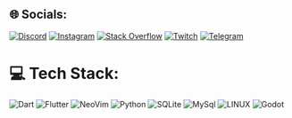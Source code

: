 ## 🌐 Socials:
[![Discord](https://img.shields.io/badge/Discord-5865F2?style=for-the-badge&logo=discord&logoColor=white)](https://discord.gg/corle0n) [![Instagram](https://img.shields.io/badge/Instagram-E4405F?style=for-the-badge&logo=instagram&logoColor=white)](https://instagram.com/po._.oya) [![Stack Overflow](https://img.shields.io/badge/Stack_Overflow-FE7A16?style=for-the-badge&logo=stack-overflow&logoColor=white)](https://stackoverflow.com/users/14060747) [![Twitch](https://img.shields.io/badge/Twitch-9146FF?style=for-the-badge&logo=twitch&logoColor=white)](https://twitch.tv/c_o_r_l_e_o_n) [![Telegram](https://img.shields.io/badge/Telegram-2CA5E0?style=for-the-badge&logo=telegram&logoColor=white)](https://t.me/corle0n)

# 💻 Tech Stack:
![Dart](https://github.com/tandpfun/skill-icons/blob/main/icons/Dart-Dark.svg) ![Flutter](https://github.com/tandpfun/skill-icons/blob/main/icons/Flutter-Dark.svg) ![NeoVim](https://github.com/tandpfun/skill-icons/blob/main/icons/NeoVim-Dark.svg) ![Python](https://github.com/tandpfun/skill-icons/blob/main/icons/Python-Dark.svg) ![SQLite](https://github.com/tandpfun/skill-icons/blob/main/icons/SQLite.svg) ![MySql](https://github.com/tandpfun/skill-icons/blob/main/icons/MySQL-Dark.svg) ![LINUX](https://github.com/tandpfun/skill-icons/blob/main/icons/Linux-Dark.svg) ![Godot](https://github.com/tandpfun/skill-icons/blob/main/icons/Godot-Dark.svg)
